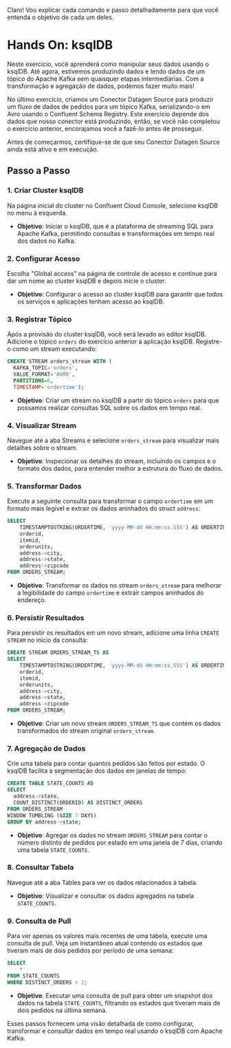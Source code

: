 Claro! Vou explicar cada comando e passo detalhadamente para que você entenda o objetivo de cada um deles.

# Hands On: ksqlDB

Neste exercício, você aprenderá como manipular seus dados usando o ksqlDB. Até agora, estivemos produzindo dados e lendo dados de um tópico do Apache Kafka sem quaisquer etapas intermediárias. Com a transformação e agregação de dados, podemos fazer muito mais!

No último exercício, criamos um Conector Datagen Source para produzir um fluxo de dados de pedidos para um tópico Kafka, serializando-o em Avro usando o Confluent Schema Registry. Este exercício depende dos dados que nosso conector está produzindo, então, se você não completou o exercício anterior, encorajamos você a fazê-lo antes de prosseguir.

Antes de começarmos, certifique-se de que seu Conector Datagen Source ainda está ativo e em execução.

## Passo a Passo

### 1. Criar Cluster ksqlDB
Na página inicial do cluster no Confluent Cloud Console, selecione ksqlDB no menu à esquerda. 
- **Objetivo**: Iniciar o ksqlDB, que é a plataforma de streaming SQL para Apache Kafka, permitindo consultas e transformações em tempo real dos dados no Kafka.

### 2. Configurar Acesso
Escolha "Global access" na página de controle de acesso e continue para dar um nome ao cluster ksqlDB e depois inicie o cluster.
- **Objetivo**: Configurar o acesso ao cluster ksqlDB para garantir que todos os serviços e aplicações tenham acesso ao ksqlDB.

### 3. Registrar Tópico
Após a provisão do cluster ksqlDB, você será levado ao editor ksqlDB. Adicione o tópico `orders` do exercício anterior à aplicação ksqlDB. Registre-o como um stream executando:
```sql
CREATE STREAM orders_stream WITH (
  KAFKA_TOPIC='orders', 
  VALUE_FORMAT='AVRO',
  PARTITIONS=6,
  TIMESTAMP='ordertime');
```
- **Objetivo**: Criar um stream no ksqlDB a partir do tópico `orders` para que possamos realizar consultas SQL sobre os dados em tempo real.

### 4. Visualizar Stream
Navegue até a aba Streams e selecione `orders_stream` para visualizar mais detalhes sobre o stream.
- **Objetivo**: Inspecionar os detalhes do stream, incluindo os campos e o formato dos dados, para entender melhor a estrutura do fluxo de dados.

### 5. Transformar Dados
Execute a seguinte consulta para transformar o campo `ordertime` em um formato mais legível e extrair os dados aninhados do struct `address`:
```sql
SELECT 
    TIMESTAMPTOSTRING(ORDERTIME, 'yyyy-MM-dd HH:mm:ss.SSS') AS ORDERTIME_FORMATTED,
    orderid,
    itemid,
    orderunits,
    address->city, 
    address->state,
    address->zipcode
FROM ORDERS_STREAM;
```
- **Objetivo**: Transformar os dados no stream `orders_stream` para melhorar a legibilidade do campo `ordertime` e extrair campos aninhados do endereço.

### 6. Persistir Resultados
Para persistir os resultados em um novo stream, adicione uma linha `CREATE STREAM` no início da consulta:
```sql
CREATE STREAM ORDERS_STREAM_TS AS
SELECT 
    TIMESTAMPTOSTRING(ORDERTIME, 'yyyy-MM-dd HH:mm:ss.SSS') AS ORDERTIME_FORMATTED,
    orderid,
    itemid,
    orderunits,
    address->city, 
    address->state,
    address->zipcode 
FROM ORDERS_STREAM;
```
- **Objetivo**: Criar um novo stream `ORDERS_STREAM_TS` que contém os dados transformados do stream original `orders_stream`.

### 7. Agregação de Dados
Crie uma tabela para contar quantos pedidos são feitos por estado. O ksqlDB facilita a segmentação dos dados em janelas de tempo:
```sql
CREATE TABLE STATE_COUNTS AS 
SELECT 
  address->state,
  COUNT_DISTINCT(ORDERID) AS DISTINCT_ORDERS
FROM ORDERS_STREAM
WINDOW TUMBLING (SIZE 7 DAYS) 
GROUP BY address->state;
```
- **Objetivo**: Agregar os dados no stream `ORDERS_STREAM` para contar o número distinto de pedidos por estado em uma janela de 7 dias, criando uma tabela `STATE_COUNTS`.

### 8. Consultar Tabela
Navegue até a aba Tables para ver os dados relacionados à tabela.
- **Objetivo**: Visualizar e consultar os dados agregados na tabela `STATE_COUNTS`.

### 9. Consulta de Pull
Para ver apenas os valores mais recentes de uma tabela, execute uma consulta de pull. Veja um instantâneo atual contendo os estados que tiveram mais de dois pedidos por período de uma semana:
```sql
SELECT
    *
FROM STATE_COUNTS
WHERE DISTINCT_ORDERS > 2;
```
- **Objetivo**: Executar uma consulta de pull para obter um snapshot dos dados na tabela `STATE_COUNTS`, filtrando os estados que tiveram mais de dois pedidos na última semana.

Esses passos fornecem uma visão detalhada de como configurar, transformar e consultar dados em tempo real usando o ksqlDB com Apache Kafka.